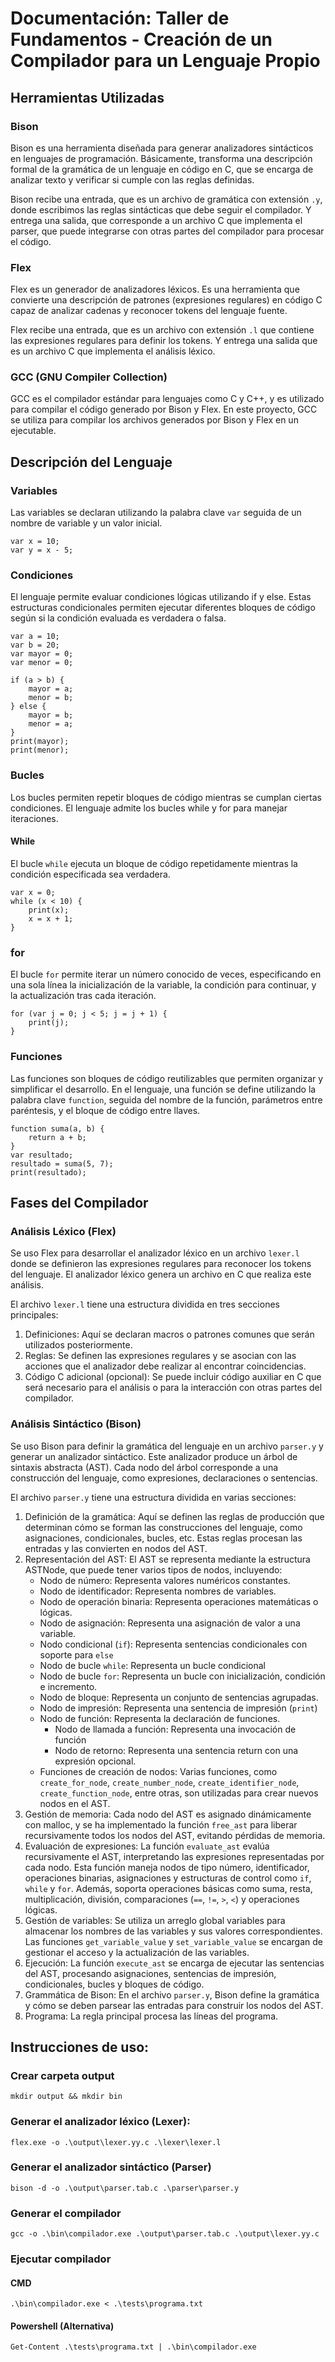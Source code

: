 # Documentación: Taller de Fundamentos - Creación de un Compilador para un Lenguaje Propio

## Herramientas Utilizadas

### Bison

Bison es una herramienta diseñada para generar analizadores sintácticos en lenguajes de programación. Básicamente, transforma una descripción formal de la gramática de un lenguaje en código en C, que se encarga de analizar texto y verificar si cumple con las reglas definidas. 

Bison recibe una entrada, que es un archivo de gramática con extensión `.y`, donde escribimos las reglas sintácticas que debe seguir el compilador. Y entrega una salida, que corresponde a un archivo C que implementa el parser, que puede integrarse con otras partes del compilador para procesar el código.

### Flex

Flex es un generador de analizadores léxicos. Es una herramienta que convierte una descripción de patrones (expresiones regulares) en código C capaz de analizar cadenas y reconocer tokens del lenguaje fuente.

Flex recibe una entrada, que es un archivo con extensión `.l` que contiene las expresiones regulares para definir los tokens. Y entrega una salida que es un archivo C que implementa el análisis léxico.

### GCC (GNU Compiler Collection)

GCC es el compilador estándar para lenguajes como C y C++, y es utilizado para compilar el código generado por Bison y Flex. En este proyecto, GCC se utiliza para compilar los archivos generados por Bison y Flex en un ejecutable.

## Descripción del Lenguaje

### Variables

Las variables se declaran utilizando la palabra clave `var` seguida de un nombre de variable y un valor inicial.

```
var x = 10;
var y = x - 5;
```

### Condiciones

El lenguaje permite evaluar condiciones lógicas utilizando if y else. Estas estructuras condicionales permiten ejecutar diferentes bloques de código según si la condición evaluada es verdadera o falsa.

```
var a = 10;
var b = 20;
var mayor = 0;
var menor = 0;

if (a > b) {
    mayor = a;
    menor = b;
} else {
    mayor = b;
    menor = a;
}
print(mayor);
print(menor);
```

### Bucles

Los bucles permiten repetir bloques de código mientras se cumplan ciertas condiciones. El lenguaje admite los bucles while y for para manejar iteraciones.

#### While

El bucle `while` ejecuta un bloque de código repetidamente mientras la condición especificada sea verdadera. 

```
var x = 0;
while (x < 10) {
    print(x);
    x = x + 1;
}
```

### for

El bucle `for` permite iterar un número conocido de veces, especificando en una sola línea la inicialización de la variable, la condición para continuar, y la actualización tras cada iteración.

```
for (var j = 0; j < 5; j = j + 1) {
    print(j);
}
```

### Funciones

Las funciones son bloques de código reutilizables que permiten organizar y simplificar el desarrollo. En el lenguaje, una función se define utilizando la palabra clave `function`, seguida del nombre de la función, parámetros entre paréntesis, y el bloque de código entre llaves.

```
function suma(a, b) {
    return a + b;
}
var resultado;
resultado = suma(5, 7);
print(resultado);
```

## Fases del Compilador

### Análisis Léxico (Flex)

Se uso Flex para desarrollar el analizador léxico en un archivo `lexer.l` donde se definieron las expresiones regulares para reconocer los tokens del lenguaje. El analizador léxico genera un archivo en C que realiza este análisis.

El archivo `lexer.l` tiene una estructura dividida en tres secciones principales:

1. Definiciones: Aquí se declaran macros o patrones comunes que serán utilizados posteriormente.
2. Reglas: Se definen las expresiones regulares y se asocian con las acciones que el analizador debe realizar al encontrar coincidencias.
3. Código C adicional (opcional): Se puede incluir código auxiliar en C que será necesario para el análisis o para la interacción con otras partes del compilador.

### Análisis Sintáctico (Bison)

Se uso Bison para definir la gramática del lenguaje en un archivo `parser.y` y generar un analizador sintáctico. Este analizador produce un árbol de sintaxis abstracta (AST). Cada nodo del árbol corresponde a una construcción del lenguaje, como expresiones, declaraciones o sentencias. 

El archivo `parser.y` tiene una estructura dividida en varias secciones:

1. Definición de la gramática: Aquí se definen las reglas de producción que determinan cómo se forman las construcciones del lenguaje, como asignaciones, condicionales, bucles, etc. Estas reglas procesan las entradas y las convierten en nodos del AST.
2. Representación del AST: El AST se representa mediante la estructura ASTNode, que puede tener varios tipos de nodos, incluyendo:
    - Nodo de número: Representa valores numéricos constantes.
    - Nodo de identificador: Representa nombres de variables.
    - Nodo de operación binaria: Representa operaciones matemáticas o lógicas.
    - Nodo de asignación: Representa una asignación de valor a una variable.
    - Nodo condicional (`if`): Representa sentencias condicionales con soporte para `else`
    - Nodo de bucle `while`: Representa un bucle condicional
    - Nodo de bucle `for`: Representa un bucle con inicialización, condición e incremento.
    - Nodo de bloque: Representa un conjunto de sentencias agrupadas.
    - Nodo de impresión: Representa una sentencia de impresión (`print`)
    - Nodo de función: Representa la declaración de funciones.
        - Nodo de llamada a función: Representa una invocación de función
        - Nodo de retorno: Representa una sentencia return con una expresión opcional.
    - Funciones de creación de nodos: Varias funciones, como `create_for_node`, `create_number_node`, `create_identifier_node`, `create_function_node`, entre otras, son utilizadas para crear nuevos nodos en el AST.
3. Gestión de memoria: Cada nodo del AST es asignado dinámicamente con malloc, y se ha implementado la función `free_ast` para liberar recursivamente todos los nodos del AST, evitando pérdidas de memoria.
4. Evaluación de expresiones: La función `evaluate_ast` evalúa recursivamente el AST, interpretando las expresiones representadas por cada nodo. Esta función maneja nodos de tipo número, identificador, operaciones binarias, asignaciones y estructuras de control como `if`, `while` y `for`. Además, soporta operaciones básicas como suma, resta, multiplicación, división, comparaciones (`==`, `!=`, `>`, `<`) y operaciones lógicas.
5. Gestión de variables: Se utiliza un arreglo global variables para almacenar los nombres de las variables y sus valores correspondientes. Las funciones `get_variable_value` y `set_variable_value` se encargan de gestionar el acceso y la actualización de las variables.
6. Ejecución: La función `execute_ast` se encarga de ejecutar las sentencias del AST, procesando asignaciones, sentencias de impresión, condicionales, bucles y bloques de código.
7. Grammática de Bison: En el archivo `parser.y`, Bison define la gramática y cómo se deben parsear las entradas para construir los nodos del AST.
8. Programa: La regla principal procesa las líneas del programa.

## Instrucciones de uso:

### Crear carpeta output

```
mkdir output && mkdir bin
```

### Generar el analizador léxico (Lexer): 

```
flex.exe -o .\output\lexer.yy.c .\lexer\lexer.l
```

### Generar el analizador sintáctico (Parser)

```
bison -d -o .\output\parser.tab.c .\parser\parser.y
```

### Generar el compilador

```
gcc -o .\bin\compilador.exe .\output\parser.tab.c .\output\lexer.yy.c
```

### Ejecutar compilador

#### CMD

```
.\bin\compilador.exe < .\tests\programa.txt
```

#### Powershell (Alternativa)

```
Get-Content .\tests\programa.txt | .\bin\compilador.exe
```

